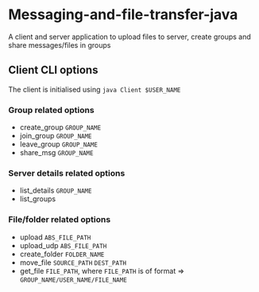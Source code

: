 # Messaging-and-file-transfer-java
A client and server application to upload files to server, create groups and share messages/files in groups

## Client CLI options
The client is initialised using `java Client $USER_NAME`
### Group related options
- create_group `GROUP_NAME`
- join_group `GROUP_NAME`
- leave_group `GROUP_NAME`
- share_msg `GROUP_NAME`

### Server details related options
- list_details `GROUP_NAME`
- list_groups

### File/folder related options
- upload `ABS_FILE_PATH`
- upload_udp `ABS_FILE_PATH`
- create_folder `FOLDER_NAME`
- move_file `SOURCE_PATH` `DEST_PATH`
- get_file `FILE_PATH`, where `FILE_PATH` is of format => `GROUP_NAME/USER_NAME/FILE_NAME`